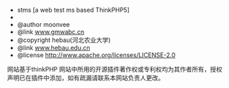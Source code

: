 
* stms [a web test ms based ThinkPHP5]
*
* @author    moonvee
* @link      www.gmwabc.cn
* @copyright hebau(河北农业大学)
* @link      www.hebau.edu.cn
* @license   http://www.apache.org/licenses/LICENSE-2.0


网站基于thinkPHP
网站中所用的开源插件著作权或专利权均为其作者所有，授权声明已在插件中添加，如有疏漏请联系本网站负责人更改。
